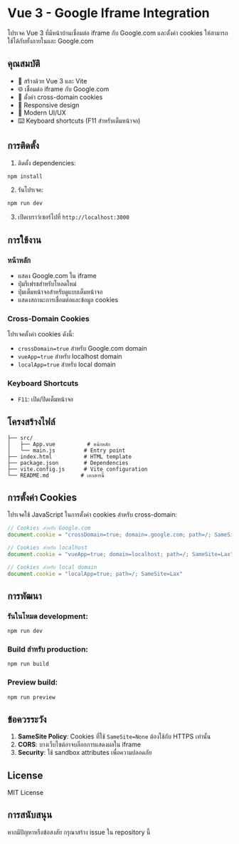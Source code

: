 # Vue 3 - Google Iframe Integration

โปรเจค Vue 3 ที่มีหน้าบ้านเชื่อมต่อ iframe กับ Google.com และตั้งค่า cookies ให้สามารถใช้ได้กับทั้งภายในและ Google.com

## คุณสมบัติ

- 🚀 สร้างด้วย Vue 3 และ Vite
- 🌐 เชื่อมต่อ iframe กับ Google.com
- 🍪 ตั้งค่า cross-domain cookies
- 📱 Responsive design
- 🎨 Modern UI/UX
- ⌨️ Keyboard shortcuts (F11 สำหรับเต็มหน้าจอ)

## การติดตั้ง

1. ติดตั้ง dependencies:
```bash
npm install
```

2. รันโปรเจค:
```bash
npm run dev
```

3. เปิดเบราว์เซอร์ไปที่ `http://localhost:3000`

## การใช้งาน

### หน้าหลัก
- แสดง Google.com ใน iframe
- ปุ่มรีเฟรชสำหรับโหลดใหม่
- ปุ่มเต็มหน้าจอสำหรับดูแบบเต็มหน้าจอ
- แสดงสถานะการเชื่อมต่อและข้อมูล cookies

### Cross-Domain Cookies
โปรเจคตั้งค่า cookies ดังนี้:
- `crossDomain=true` สำหรับ Google.com domain
- `vueApp=true` สำหรับ localhost domain
- `localApp=true` สำหรับ local domain

### Keyboard Shortcuts
- `F11`: เปิด/ปิดเต็มหน้าจอ

## โครงสร้างไฟล์

```
├── src/
│   ├── App.vue          # หน้าหลัก
│   └── main.js         # Entry point
├── index.html          # HTML template
├── package.json        # Dependencies
├── vite.config.js      # Vite configuration
└── README.md          # เอกสารนี้
```

## การตั้งค่า Cookies

โปรเจคใช้ JavaScript ในการตั้งค่า cookies สำหรับ cross-domain:

```javascript
// Cookies สำหรับ Google.com
document.cookie = "crossDomain=true; domain=.google.com; path=/; SameSite=None; Secure"

// Cookies สำหรับ localhost
document.cookie = "vueApp=true; domain=localhost; path=/; SameSite=Lax"

// Cookies สำหรับ local domain
document.cookie = "localApp=true; path=/; SameSite=Lax"
```

## การพัฒนา

### รันในโหมด development:
```bash
npm run dev
```

### Build สำหรับ production:
```bash
npm run build
```

### Preview build:
```bash
npm run preview
```

## ข้อควรระวัง

1. **SameSite Policy**: Cookies ที่ใช้ `SameSite=None` ต้องใช้กับ HTTPS เท่านั้น
2. **CORS**: บางเว็บไซต์อาจบล็อกการแสดงผลใน iframe
3. **Security**: ใช้ sandbox attributes เพื่อความปลอดภัย

## License

MIT License

## การสนับสนุน

หากมีปัญหาหรือข้อสงสัย กรุณาสร้าง issue ใน repository นี้
